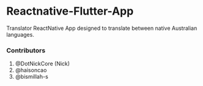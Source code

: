 # Reactnative-Flutter-App
Translator ReactNative App designed to translate between native Australian languages. 

### Contributors
1. @DotNickCore (Nick)
2. @haisoncao
3. @bismillah-s

